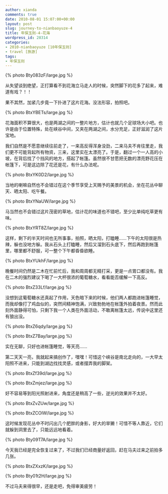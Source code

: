```yaml
---
author: xianda
comments: true
date: 2010-08-01 15:07:00+00:00
layout: post
slug: journey-to-nianbaoyuze-4
title: 年保玉则-4-花海
wordpress_id: 28314
categories:
- 2010-nianbaoyuze [10年保玉则]
- travel [旅游]
tags:
- 年保玉则
---
```


{% photo Bty083zF/large.jpg %}



从失望谈到绝望，正打算看不到花海立马走人的时候，突然脚下的花多了起来，难道有戏？！！



果不其然，加紧几步竟一下扑进了这片花海。没法形容，拍照吧。

 <!-- more -->

{% photo BtxYBETs/large.jpg %}



花海面积不算很大，也是两湖之间的一整片地方，估计也就几个足球场大小吧。也许是由于位置特殊，处在峡谷中间，又夹在两湖之间，水分充足，正好滋润了这片宝地。



我们自然是不愿意继续往前走了，一来高反得浑身没劲，二来马夫不肯往里走，我们更不可能背起所有物资，三来，这里实在太漂亮了。于是，翻过一个一人高的小坡，在背后找了个挡风的地方，搭起了帐篷。虽然很不甘愿把无数的漂亮野花压在帐篷下，可是这边除了花还是花，有什么办法呢。



{% photo BtxYK0D2/large.jpg %}



当地的喇嘛自然也不会错过在这个季节享受上天赐予的美景的机会，坐在花丛中聊天、晒太阳、吃午餐。



{% photo BtxYNaUW/large.jpg %}



马当然也不会错过这片茂密的草地，估计花的味道也不错吧，至少比单纯吃草更有味。



{% photo BtxYRT8Z/large.jpg %}



这样，剩下的半天时间也无所事事，拍照，晒太阳，打瞌睡……下午的太阳很是热辣，躲也没地方躲。我从石头上打瞌睡，然后又溜到石头底下，然后再跑到帐篷里，哪里都不舒服，可一整个下午都昏昏欲睡。



{% photo BtxYUkhF/large.jpg %}

晚餐时间仍然是二木在忙前忙后，我和周周都无精打采，更是一点胃口都没有。我在二木的强烈建议下喝了一大杯很浓的葡萄糖水，看看能否缓解一下高反。



{% photo BtxZ33Lf/large.jpg %}



没想到这葡萄糖水还真起了作用，天色暗下来的时候，他们两人都跑进帐篷睡觉，而我却像打了鸡血似的，突然间精神饱满，兴致勃勃地在帐篷外拍着夜景。然而此刻外面静得可怕，只剩下我一个人类在外面活动，不敢离帐篷太远，传说中这里还有狼出没。



{% photo BtxZ6qdy/large.jpg %}



{% photo BtxZ7Bay/large.jpg %}



实在无聊，只好也进帐篷睡觉，等天亮……



第二天天一亮，我就起来搞创作了，嘿嘿！可惜这个峡谷是南北走向的，一大早太阳照不进来，只能到湖边找找灵感，或者摆弄我的脚架。



{% photo BtxZf39d/large.jpg %}



{% photo BtxZmjez/large.jpg %}



好不容易等到阳光照射进来，角度还是稍高了一些，逆光的效果并不太好。



{% photo BtxZvZUw/large.jpg %}



{% photo BtxZCOlW/large.jpg %}



这时候发现花丛中不时闪出几个肥胖的身影，好大的旱獭！可惜不等人靠近，它们就躲到洞里去了，只能远远地看着。



{% photo Bty09T7A/large.jpg %}



今天我已经是完全恢复过来了，不过我们已经商量好返回，赶在马夫过来之前拍多几张。



{% photo BtxZXxzK/large.jpg %}



{% photo Bty01t2H/large.jpg %}



不过马夫来得很早，还是走吧，免得审美疲劳！
